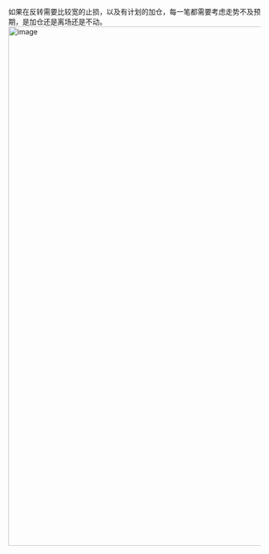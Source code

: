 如果在反转需要比较宽的止损，以及有计划的加仓，每一笔都需要考虑走势不及预期，是加仓还是离场还是不动。
<img width="2692" height="1038" alt="image" src="https://github.com/user-attachments/assets/303ee1bd-1469-49c0-92fc-6ca2faa91973" />

